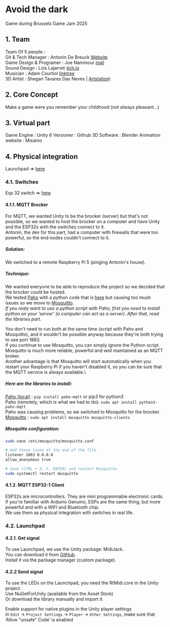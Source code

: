 # Avoid the dark
Game during Brussels Game Jam 2025

## 1. Team
Team Of 5 people :\
Git & Tech Manager : Antonin De Breuck [Website](https://antodb.be)\
Game Design & Programer : Joe Nammour [mail](mailto:joeduliban79@gmail.com)\
Sound Design : Loïs Lajarreti [itch.io](https://billy_hell.itch.io)\
Musician : Adam Courtiol [linktree](https://linktr.ee/Terdix)\
3D Artist : Shegan Tavares Das Neves | [Artstation](https://www.artstation.com/demsheg)\
## 2. Core Concept
Make a game were you remember your childhood (not always pleasant...)
## 3. Virtual part
Game Engine : Unity 6
Versioner : Github
3D Software : Blender
Animation website : Mixamo
## 4. Physical integration
Launchpad => [here](https://novationmusic.com/products/launchpad-mini-mk3)

### 4.1. Switches
Esp 32 switch => [here](https://www.amazon.com.be/-/nl/Espressive-Development-Bluetooth-WROOM32-NodeMCU/dp/B07K68RQTS/ref=asc_df_B07K68RQTS/?tag=begogshpadd0d-21&linkCode=df0&hvadid=714430882267&hvpos=&hvnetw=g&hvrand=4144347134565506489&hvpone=&hvptwo=&hvqmt=&hvdev=c&hvdvcmdl=&hvlocint=&hvlocphy=9195606&hvtargid=pla-862519322535&psc=1&mcid=3907c0ab5c033b51848cae096e865b8c&gad_source=1)
#### 4.1.1. MQTT Brocker
For MQTT, we wanted Unity to be the brocker (server) but that's not possible, so we wanted to host the brocker on a computer and have Unity and the ESP32s with the switches connect to it.\
Antonin, the dev for this part, had a computer with firewalls that were too powerful, so the end nodes couldn't connect to it. 

##### Solution:
We switched to a remote Raspberry Pi 5 (pinging Antonin's house).

##### Technique:
We wanted everyone to be able to reproduce the project so we decided that the brocker could be hosted.\
We tested [Paho](https://pypi.org/project/paho-mqtt/) with a python code that is [here](https://github.com/AntoDB/avoid_the_dark/tree/main/PhysicalIntegration/MQTT%20brocker/paho-mqtt-broker.py) but causing too mush issues so we move to [Mosquitto](https://mosquitto.org/).\
_If you realy want to use a python script with Paho, first you need to install python on your ‘server’ (a computer can act as a server). After that, read the libraries part._

You don't need to run both at the same time (script with Paho and Mosquitto), and it wouldn't be possible anyway because they're both trying to use port 1883.\
If you continue to use Mosquitto, you can simply ignore the Python script. Mosquitto is much more reliable, powerful and well maintained as an MQTT broker.\
Another advantage is that Mosquitto will start automatically when you restart your Raspberry Pi if you haven't disabled it, so you can be sure that the MQTT service is always available.\

##### Here are the libraries to install:
[Paho (local)](https://pypi.org/project/paho-mqtt/) : `pip install paho-mqtt` or pip3 for python3\
Paho (remotely, which is what we had to do): `sudo apt install python3-paho-mqtt`\
Paho was causing problems, so we switched to Mosquitto for the brocker.
[Mosquitto](https://mosquitto.org/) : `sudo apt install mosquitto mosquitto-clients`

##### Mosquitto configuration:
```bash
sudo nano /etc/mosquitto/mosquitto.conf

# Add these lines at the end of the file
listener 1883 0.0.0.0
allow_anonymous true

# Save (CTRL + X, Y, ENTER) and restart Mosquitto
sudo systemctl restart mosquitto
```

#### 4.1.2. MQTT ESP32-1 Client
ESP32s are microcontrollers. They are mini programmable electronic cards. If you're familiar with Arduino Genuino, ESPs are the same thing, but more powerful and with a WIFI and Bluetooth chip.\
We use them as physical integration with switches in real life.

### 4.2. Launchpad
#### 4.2.1. Get signal
To use Launchpad, we use the Unity package: MidiJack.\
You can download it from [GitHub](https://github.com/keijiro/MidiJack?tab=readme-ov-file).\
Install it via the package manager (custom package).

#### 4.2.2 Send signal
To use the LEDs on the Launchpad, you need the RtMidi.core in the Unity project.\
Use NuGetForUnity (available from the Asset Store)\
Or download the library manually and import it

Enable support for native plugins in the Unity player settings\
    In `Edit` → `Project Settings` → `Player` → `Other Settings`, make sure that ‘Allow “unsafe” Code’ is enabled
